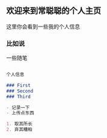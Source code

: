 
## 欢迎来到常聪聪的个人主页

这里你会看到一些我的个人信息

### 比如说

一些随笔

```markdown

个人信息

### First
### Second
### Third

- 记录一下
- 上传点东西

1. 取其所长
2. 弃其糟粕
